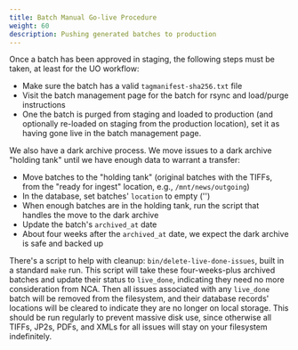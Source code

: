 ```yaml
---
title: Batch Manual Go-live Procedure
weight: 60
description: Pushing generated batches to production
---
```


Once a batch has been approved in staging, the following steps must be taken,
at least for the UO workflow:

- Make sure the batch has a valid `tagmanifest-sha256.txt` file
- Visit the batch management page for the batch for rsync and load/purge instructions
- One the batch is purged from staging and loaded to production (and optionally
  re-loaded on staging from the production location), set it as having gone
  live in the batch management page.

We also have a dark archive process.  We move issues to a dark archive "holding
tank" until we have enough data to warrant a transfer:

- Move batches to the "holding tank" (original batches with the TIFFs, from the
  "ready for ingest" location, e.g., `/mnt/news/outgoing`)
- In the database, set batches' `location` to empty ('')
- When enough batches are in the holding tank, run the script that handles the
  move to the dark archive
- Update the batch's `archived_at` date
- About four weeks after the `archived_at` date, we expect the dark archive is
  safe and backed up

There's a script to help with cleanup: `bin/delete-live-done-issues`, built in
a standard `make` run.  This script will take these four-weeks-plus archived
batches and update their status to `live_done`, indicating they need no more
consideration from NCA.  Then all issues associated with any `live_done` batch
will be removed from the filesystem, and their database records' locations will
be cleared to indicate they are no longer on local storage.  This should be run
regularly to prevent massive disk use, since otherwise all TIFFs, JP2s, PDFs,
and XMLs for all issues will stay on your filesystem indefinitely.
